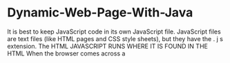 # **Dynamic-Web-Page-With-Java**

It is best to keep JavaScript code in its own JavaScript file. JavaScript files are text files (like HTML pages and CSS style sheets), but they have the . j s extension.
The HTML <script> element is used in HTML pages to tell the browser to load the JavaScript file (rather like the <link> element can be used to load a CSS file).
If you view the source code of the page in the browser, the JavaScript will not have changed the HTML, because the script works with the model of the web page that the browser has created.

Examples:

<!DOCTYPE html> <html>
<head>
<title>Constructive &amp; Co.</title>
<link rel ="stylesheet" href="css/cOl.css" />
</head> <body>
<hl>Constructive &amp; Co.</hl>
<p>For all orders and inquiries please call <em>555-3344</em></p> <script src="js/add-content.js"></script>
JAVASCRIPT RUNS WHERE IT IS FOUND IN THE HTML
When the browser comes across a <script>element, it stops to load the script and then checks to see if it needs to do anything.
</body> </html>

Websites are made up of three layers.
1. Content- Where the content of the page was = HTML
2. Presentation- Enhances the HTML with notes that state how the HTML looks = CSS
3. Behavior- This is where we can change how the page behaves and adds interactivity = JavaScript

**Statements**

Statement- A scripts a series of instructions that a computer can follow. Each direction or step is a statement. Statements should end in a semicolon(;) Each Statement should start on a new line and stops in a semicolon (;), and it tells JavaScript when a step is over. Statements can be organized into Code blocks {}, which are not followed by a semicolon.

Example of a Statement

var today = newDate (); 

Remember: JavaScript is case sensitive, so “hello” and “Hello” are different.

Always write comments in your code to explain what your system does. Comments make your code easier to read and understand to others who read it.
Multi-line Comments

**Variables**

* A script will have to temporarily store the bits of information it needs to do its job. It can store this data in variables.
Rules for naming Variables
* Name your variables based on the terms of the subject area, so that the variable name clearly describes its purpose.
* Create variable names by deleting spaces that separate the words. Capitalize each word in the name, including prepositions and pronouns that consist of a single letter.
* Do not begin variable names with an underscore.
* Do not use variable names that consist of a single character. Short variable names are only allowed for loop counters.
* Name variables that describe binary states (“true” or “false”) after the state that matches the “true” value.
